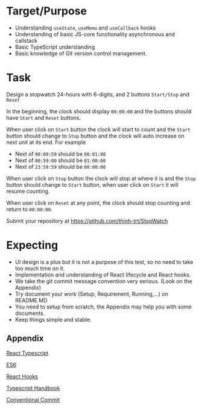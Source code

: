 
# Target/Purpose

- Understanding `useState`, `useMemo` and `useCallback` hooks
- Understanding of basic JS-core functionality asynchronous and callstack
- Basic TypeScript understanding
- Basic knowledge of Git version control management.

# Task

Design a stopwatch 24-hours with 6-digits, and 2 buttons `Start/Stop` and `Reset`
	
In the beginning, the clock should display `00:00:00` and the buttons should have `Start` and `Reset` buttons.

When user click on `Start` button the clock will start to count and the `Start` button should change to `Stop` button and the clock will auto increase on next unit at its end.
For example 
- Next of `00:00:59` should be `00:01:00` 
- Next of `00:59:00` should be `01:00:00` 
- Next of `23:59:59` should be `00:00:00`

When user click on `Stop` button the clock will stop at where it is and the `Stop` button should change to `Start` button, when user click on `Start` it will resume counting.

When user click on `Reset` at any point, the clock should stop counting and return to `00:00:00`.

Submit your repository at https://github.com/thinh-trt/StopWatch

# Expecting
- UI design is a plus but it is not a purpose of this test, so no need to take too much time on it.
- Implementation and understanding of React lifecycle and React hooks.
- We take the git commit message convention very serious. (Look on the Appendix)
- Try document your work (Setup, Requirement, Running,...) on README.MD
- You need to setup from scratch, the Appendix may help you with some documents.
- Keep things simple and stable.

## Appendix

[React Typescript](https://create-react-app.dev/docs/adding-typescript/)

[ES6](http://es6-features.org/)

[React Hooks](https://reactjs.org/docs/hooks-intro.html)

[Typescript Handbook](https://www.typescriptlang.org/docs/handbook/intro.html)

[Conventional Commit](https://www.conventionalcommits.org/en/v1.0.0/#specification)
	
